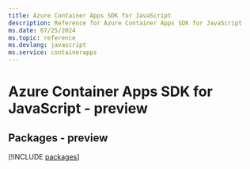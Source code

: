 ```yaml
---
title: Azure Container Apps SDK for JavaScript
description: Reference for Azure Container Apps SDK for JavaScript
ms.date: 07/25/2024
ms.topic: reference
ms.devlang: javascript
ms.service: containerapps
---
```

# Azure Container Apps SDK for JavaScript - preview
## Packages - preview
[!INCLUDE [packages](container-apps-index.md)]